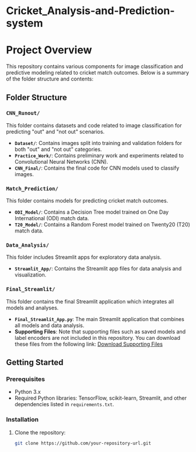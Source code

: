 # Cricket_Analysis-and-Prediction-system

# Project Overview

This repository contains various components for image classification and predictive modeling related to cricket match outcomes. Below is a summary of the folder structure and contents:

## Folder Structure

### `CNN_Runout/`

This folder contains datasets and code related to image classification for predicting "out" and "not out" scenarios.

- **`Dataset/`**: Contains images split into training and validation folders for both "out" and "not out" categories.
- **`Practice_Work/`**: Contains preliminary work and experiments related to Convolutional Neural Networks (CNN).
- **`CNN_Final/`**: Contains the final code for CNN models used to classify images.

### `Match_Prediction/`

This folder contains models for predicting cricket match outcomes.

- **`ODI_Model/`**: Contains a Decision Tree model trained on One Day International (ODI) match data.
- **`T20_Model/`**: Contains a Random Forest model trained on Twenty20 (T20) match data.

### `Data_Analysis/`

This folder includes Streamlit apps for exploratory data analysis.

- **`Streamlit_App/`**: Contains the Streamlit app files for data analysis and visualization.

### `Final_Streamlit/`

This folder contains the final Streamlit application which integrates all models and analyses.

- **`Final_Streamlit_App.py`**: The main Streamlit application that combines all models and data analysis.
- **Supporting Files**: Note that supporting files such as saved models and label encoders are not included in this repository. You can download these files from the following link:
  [Download Supporting Files](https://drive.google.com/drive/folders/16k6hCIrqIwT6Z18F-2TXsSFpFSBccV5l?usp=sharing)

## Getting Started

### Prerequisites

- Python 3.x
- Required Python libraries: TensorFlow, scikit-learn, Streamlit, and other dependencies listed in `requirements.txt`.

### Installation

1. Clone the repository:
   ```bash
   git clone https://github.com/your-repository-url.git
